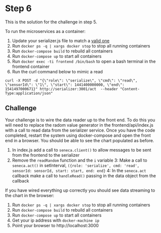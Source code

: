 # Step 6

This is the solution for the challenge in step 5.

To run the microservices as a container:

1. Update your serializer.js file to match a [valid one][]
2. Run `docker ps -q | xargs docker stop` to stop all running containers
3. Run `docker-compose build` to rebuild all containers
4. Run `docker-compose up` to start all containers
5. Run `docker exec -ti frontend /bin/bash` to open a bash terminal in the frontend container
4. Run the curl command below to mimic a read

```
curl -X POST -d "{\"role\": \"serialize\", \"cmd\": \"read\", \"sensorId\": \"1\", \"start\": 1441400000000, \"end\": 1541497000671}" http://serializer:3001/act  --header "Content-Type:application/json"
```

## Challenge

Your challenge is to wire the data reader up to the front end. To do this you will need to replace the radom value
generator in the frontend/api/index.js with a call to read data from the serializer service. Once you have the code
completed, restart the system using docker-compose and open the front end in a browser. You should be able to see
the chart populated as before.

1. In index.js add a call to `seneca.client()` to allow messages to be sent from the frontend to the serializer
2. Remove the `readRandom` function and the `i` variable
3: Make a call to `seneca.act()` in setInterval, `({role: 'serialize', cmd: 'read', sensorId: sensorId, start: start, end: end}`
4: In the `seneca.act` callback make a call to `handleRead()` passing in the data object from the callback

If you have wired everything up correctly you should see data streaming to the chart in the browser:

1. Run `docker ps -q | xargs docker stop` to stop all running containers
2. Run `docker-compose build` to rebuild all containers
3. Run `docker-compose up` to start all containers
4. Get your ip address with `docker-machine ip`
5. Point your browser to http://localhost:3000

[valid one]: ./services/serializer/serializer.js
